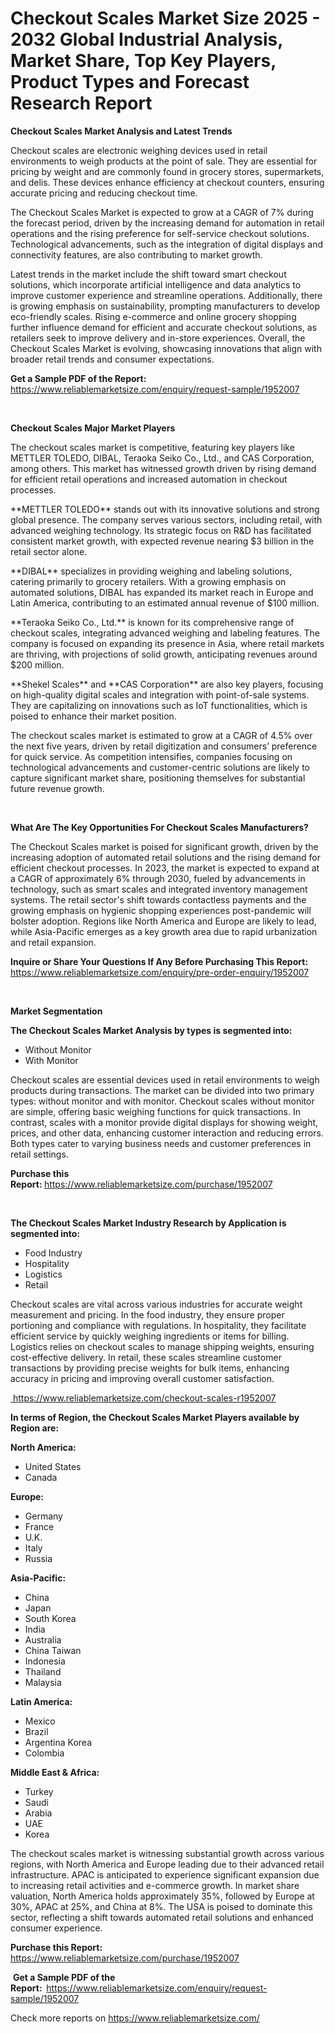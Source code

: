 <p><h1>Checkout Scales Market Size 2025 - 2032 Global Industrial Analysis, Market Share, Top Key Players, Product Types and Forecast Research Report</h1></p><p><strong>Checkout Scales Market Analysis and Latest Trends</strong></p>
<p><p>Checkout scales are electronic weighing devices used in retail environments to weigh products at the point of sale. They are essential for pricing by weight and are commonly found in grocery stores, supermarkets, and delis. These devices enhance efficiency at checkout counters, ensuring accurate pricing and reducing checkout time. </p><p>The Checkout Scales Market is expected to grow at a CAGR of 7% during the forecast period, driven by the increasing demand for automation in retail operations and the rising preference for self-service checkout solutions. Technological advancements, such as the integration of digital displays and connectivity features, are also contributing to market growth. </p><p>Latest trends in the market include the shift toward smart checkout solutions, which incorporate artificial intelligence and data analytics to improve customer experience and streamline operations. Additionally, there is growing emphasis on sustainability, prompting manufacturers to develop eco-friendly scales. Rising e-commerce and online grocery shopping further influence demand for efficient and accurate checkout solutions, as retailers seek to improve delivery and in-store experiences. Overall, the Checkout Scales Market is evolving, showcasing innovations that align with broader retail trends and consumer expectations.</p></p>
<p><strong>Get a Sample PDF of the Report:&nbsp;</strong> <a href="https://www.reliablemarketsize.com/enquiry/request-sample/1952007?utm_campaign=1920&utm_medium=2&utm_source=Github&utm_content=ia&utm_term=22022025&utm_id=checkout-scales">https://www.reliablemarketsize.com/enquiry/request-sample/1952007</a></p>
<p>&nbsp;</p>
<p><strong>Checkout Scales Major Market Players</strong></p>
<p><p>The checkout scales market is competitive, featuring key players like METTLER TOLEDO, DIBAL, Teraoka Seiko Co., Ltd., and CAS Corporation, among others. This market has witnessed growth driven by rising demand for efficient retail operations and increased automation in checkout processes.</p><p>**METTLER TOLEDO** stands out with its innovative solutions and strong global presence. The company serves various sectors, including retail, with advanced weighing technology. Its strategic focus on R&D has facilitated consistent market growth, with expected revenue nearing $3 billion in the retail sector alone.</p><p>**DIBAL** specializes in providing weighing and labeling solutions, catering primarily to grocery retailers. With a growing emphasis on automated solutions, DIBAL has expanded its market reach in Europe and Latin America, contributing to an estimated annual revenue of $100 million.</p><p>**Teraoka Seiko Co., Ltd.** is known for its comprehensive range of checkout scales, integrating advanced weighing and labeling features. The company is focused on expanding its presence in Asia, where retail markets are thriving, with projections of solid growth, anticipating revenues around $200 million.</p><p>**Shekel Scales** and **CAS Corporation** are also key players, focusing on high-quality digital scales and integration with point-of-sale systems. They are capitalizing on innovations such as IoT functionalities, which is poised to enhance their market position.</p><p>The checkout scales market is estimated to grow at a CAGR of 4.5% over the next five years, driven by retail digitization and consumers’ preference for quick service. As competition intensifies, companies focusing on technological advancements and customer-centric solutions are likely to capture significant market share, positioning themselves for substantial future revenue growth.</p></p>
<p>&nbsp;</p>
<p><strong>What Are The Key Opportunities For Checkout Scales Manufacturers?</strong></p>
<p><p>The Checkout Scales market is poised for significant growth, driven by the increasing adoption of automated retail solutions and the rising demand for efficient checkout processes. In 2023, the market is expected to expand at a CAGR of approximately 6% through 2030, fueled by advancements in technology, such as smart scales and integrated inventory management systems. The retail sector's shift towards contactless payments and the growing emphasis on hygienic shopping experiences post-pandemic will bolster adoption. Regions like North America and Europe are likely to lead, while Asia-Pacific emerges as a key growth area due to rapid urbanization and retail expansion.</p></p>
<p><strong>Inquire or Share Your Questions If Any Before Purchasing This Report:</strong> <a href="https://www.reliablemarketsize.com/enquiry/pre-order-enquiry/1952007?utm_campaign=1920&utm_medium=2&utm_source=Github&utm_content=ia&utm_term=22022025&utm_id=checkout-scales">https://www.reliablemarketsize.com/enquiry/pre-order-enquiry/1952007</a></p>
<p>&nbsp;</p>
<p><strong>Market Segmentation</strong></p>
<p><strong>The Checkout Scales Market Analysis by types is segmented into:</strong></p>
<p><ul><li>Without Monitor</li><li>With Monitor</li></ul></p>
<p><p>Checkout scales are essential devices used in retail environments to weigh products during transactions. The market can be divided into two primary types: without monitor and with monitor. Checkout scales without monitor are simple, offering basic weighing functions for quick transactions. In contrast, scales with a monitor provide digital displays for showing weight, prices, and other data, enhancing customer interaction and reducing errors. Both types cater to varying business needs and customer preferences in retail settings.</p></p>
<p><strong>Purchase this Report:&nbsp;</strong><a href="https://www.reliablemarketsize.com/purchase/1952007?utm_campaign=1920&utm_medium=2&utm_source=Github&utm_content=ia&utm_term=22022025&utm_id=checkout-scales">https://www.reliablemarketsize.com/purchase/1952007</a></p>
<p>&nbsp;</p>
<p><strong>The Checkout Scales Market Industry Research by Application is segmented into:</strong></p>
<p><ul><li>Food Industry</li><li>Hospitality</li><li>Logistics</li><li>Retail</li></ul></p>
<p><p>Checkout scales are vital across various industries for accurate weight measurement and pricing. In the food industry, they ensure proper portioning and compliance with regulations. In hospitality, they facilitate efficient service by quickly weighing ingredients or items for billing. Logistics relies on checkout scales to manage shipping weights, ensuring cost-effective delivery. In retail, these scales streamline customer transactions by providing precise weights for bulk items, enhancing accuracy in pricing and improving overall customer satisfaction.</p></p>
<p><a href="https://www.reliablemarketsize.com/checkout-scales-r1952007?utm_campaign=1920&utm_medium=2&utm_source=Github&utm_content=ia&utm_term=22022025&utm_id=checkout-scales">&nbsp;https://www.reliablemarketsize.com/checkout-scales-r1952007</a></p>
<p><strong>In terms of Region, the Checkout Scales Market Players available by Region are:</strong></p>
<p>
    <p> <strong> North America: </strong>
        <ul>
            <li>United States</li>
            <li>Canada</li>
        </ul>
        </p> 
    <p> <strong> Europe: </strong>
        <ul>
            <li>Germany</li>
            <li>France</li>
            <li>U.K.</li>
            <li>Italy</li>
            <li>Russia</li>
        </ul>
        </p> 
    <p> <strong> Asia-Pacific: </strong>
        <ul>
            <li>China</li>
            <li>Japan</li>
            <li>South Korea</li>
            <li>India</li>
            <li>Australia</li>
            <li>China Taiwan</li>
            <li>Indonesia</li>
            <li>Thailand</li>
            <li>Malaysia</li>
        </ul>
        </p> 
    <p> <strong> Latin America: </strong>
        <ul>
            <li>Mexico</li>
            <li>Brazil</li>
            <li>Argentina Korea</li>
            <li>Colombia</li>
        </ul>
        </p> 
    <p> <strong> Middle East & Africa: </strong>
        <ul>
            <li>Turkey</li>
            <li>Saudi</li>
            <li>Arabia</li>
            <li>UAE</li>
            <li>Korea</li>
        </ul>
    </p>
    </p>
<p><p>The checkout scales market is witnessing substantial growth across various regions, with North America and Europe leading due to their advanced retail infrastructure. APAC is anticipated to experience significant expansion due to increasing retail activities and e-commerce growth. In market share valuation, North America holds approximately 35%, followed by Europe at 30%, APAC at 25%, and China at 8%. The USA is poised to dominate this sector, reflecting a shift towards automated retail solutions and enhanced consumer experience.</p></p>
<p><strong>Purchase this Report: </strong><a href="https://www.reliablemarketsize.com/purchase/1952007?utm_campaign=1920&utm_medium=2&utm_source=Github&utm_content=ia&utm_term=22022025&utm_id=checkout-scales">https://www.reliablemarketsize.com/purchase/1952007</a></p>
<p>&nbsp;<strong>Get a Sample PDF of the Report:&nbsp;&nbsp;</strong><a href="https://www.reliablemarketsize.com/enquiry/request-sample/1952007?utm_campaign=1920&utm_medium=2&utm_source=Github&utm_content=ia&utm_term=22022025&utm_id=checkout-scales">https://www.reliablemarketsize.com/enquiry/request-sample/1952007</a></p>
<p><strong></strong></p>
<p>Check more reports on <a href="https://www.reliablemarketsize.com/?utm_campaign=1920&utm_medium=2&utm_source=Github&utm_content=ia&utm_term=22022025&utm_id=checkout-scales">https://www.reliablemarketsize.com/</a></p>